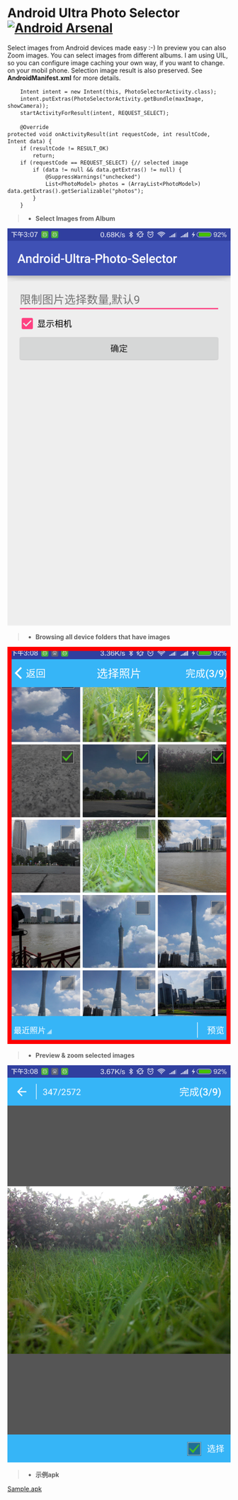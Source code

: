 Android Ultra Photo Selector [![Android Arsenal](https://img.shields.io/badge/Android%20Arsenal-Android--Ultra--Photo--Selector-brightgreen.svg?style=flat)](https://android-arsenal.com/details/1/1527)
=============================
Select images from Android devices made easy :-) In preview you can also Zoom images. You can select images from different albums. I am using UIL, so you can configure image caching your own way, if you want to change.
on your mobil phone. Selection image result is also preserved. See **AndroidManifest.xml** for more details.

		Intent intent = new Intent(this, PhotoSelectorActivity.class);
        intent.putExtras(PhotoSelectorActivity.getBundle(maxImage, showCamera));
        startActivityForResult(intent, REQUEST_SELECT);

		@Override
	protected void onActivityResult(int requestCode, int resultCode, Intent data) {
		if (resultCode != RESULT_OK)
			return;
		if (requestCode == REQUEST_SELECT) {// selected image
			if (data != null && data.getExtras() != null) {
				@SuppressWarnings("unchecked")
				List<PhotoModel> photos = (ArrayList<PhotoModel>) data.getExtras().getSerializable("photos");
			}
		}


> - **Select Images from Album**


![Select Images](https://github.com/tream/Android-Ultra-Photo-Selector/blob/master/media/image1.png)

> - **Browsing all device folders that have images**


![Browse Albums](https://github.com/tream/Android-Ultra-Photo-Selector/blob/master/media/image2.png)

> - **Preview & zoom selected images**


![Preview selected Images](https://github.com/tream/Android-Ultra-Photo-Selector/blob/master/media/image3.png)


> - **示例apk**

[Sample.apk](https://github.com/tream/Android-Ultra-Photo-Selector/raw/master/media/Sample.apk)

